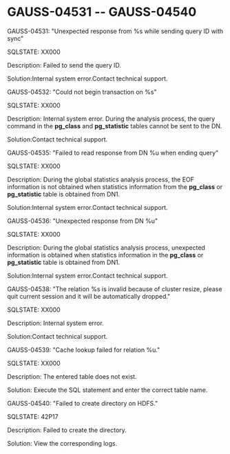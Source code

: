 # GAUSS-04531 -- GAUSS-04540<a name="EN-US_TOPIC_0302073353"></a>

GAUSS-04531: "Unexpected response from %s while sending query ID with sync"

SQLSTATE: XX000

Description: Failed to send the query ID.

Solution:Internal system error.Contact technical support.

GAUSS-04532: "Could not begin transaction on %s"

SQLSTATE: XX000

Description: Internal system error. During the analysis process, the query command in the  **pg\_class**  and  **pg\_statistic**  tables cannot be sent to the DN.

Solution:Contact technical support.

GAUSS-04535: "Failed to read response from DN %u when ending query"

SQLSTATE: XX000

Description: During the global statistics analysis process, the EOF information is not obtained when statistics information from the  **pg\_class**  or  **pg\_statistic**  table is obtained from DN1.

Solution:Internal system error.Contact technical support.

GAUSS-04536: "Unexpected response from DN %u"

SQLSTATE: XX000

Description: During the global statistics analysis process, unexpected information is obtained when statistics information in the  **pg\_class**  or  **pg\_statistic**  table is obtained from DN1.

Solution:Internal system error.Contact technical support.

GAUSS-04538: "The relation %s is invalid because of cluster resize, please quit current session and it will be automatically dropped."

SQLSTATE: XX000

Description: Internal system error.

Solution:Contact technical support.

GAUSS-04539: "Cache lookup failed for relation %u."

SQLSTATE: XX000

Description: The entered table does not exist.

Solution: Execute the SQL statement and enter the correct table name.

GAUSS-04540: "Failed to create directory on HDFS."

SQLSTATE: 42P17

Description: Failed to create the directory. 

Solution: View the corresponding logs.

